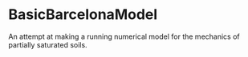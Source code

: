 # BasicBarcelonaModel
 An attempt at making a running numerical model for the mechanics of partially saturated soils.
